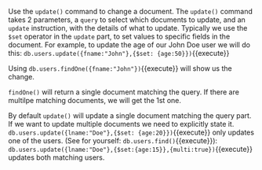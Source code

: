 Use the `update()` command to change a document. The `update()` command takes 2 parameters, a `query` to select which documents
to update, and an `update` instruction, with the details of what to update.
Typically we use the `$set` operator in the `update` part, to set values to specific fields in the document.
For example, to update the age of our John Doe user we will do this:
`db.users.update({fname:"John"},{$set: {age:50}})`{{execute}}

Using `db.users.findOne({fname:"John"})`{{execute}} will show us the change.

`findOne()` will return a single document matching the query. If there are multilpe matching documents, we will get the 1st one.

By default `update()` will update a single document matching the query part. If we want to update multiple documents we need to explicitly state it.
`db.users.update({lname:"Doe"},{$set: {age:20}})`{{execute}} only updates one of the users. (See for yourself: `db.users.find()`{{execute}}):
`db.users.update({lname:"Doe"},{$set:{age:15}},{multi:true})`{{execute}} updates both matching users.


